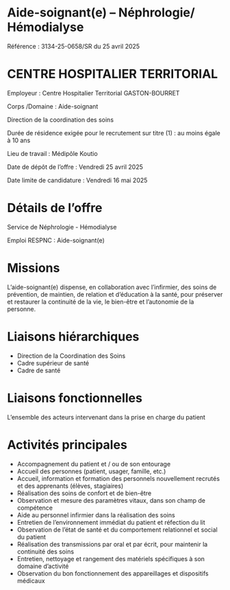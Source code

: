# Aide-soignant(e) – Néphrologie/ Hémodialyse

Référence : 3134-25-0658/SR du 25 avril 2025

# CENTRE HOSPITALIER TERRITORIAL

Employeur : Centre Hospitalier Territorial GASTON-BOURRET

Corps /Domaine : Aide-soignant

Direction de la coordination des soins

Durée de résidence exigée pour le recrutement sur titre (1) : au moins égale à 10 ans

Lieu de travail : Médipôle Koutio

Date de dépôt de l’offre : Vendredi 25 avril 2025

Date limite de candidature : Vendredi 16 mai 2025

# Détails de l’offre

Service de Néphrologie - Hémodialyse

Emploi RESPNC : Aide-soignant(e)

# Missions

L’aide-soignant(e) dispense, en collaboration avec l’infirmier, des soins de prévention, de maintien, de relation et d’éducation à la santé, pour préserver et restaurer la continuité de la vie, le bien-être et l’autonomie de la personne.

# Liaisons hiérarchiques

- Direction de la Coordination des Soins
- Cadre supérieur de santé
- Cadre de santé

# Liaisons fonctionnelles

L’ensemble des acteurs intervenant dans la prise en charge du patient

# Activités principales

- Accompagnement du patient et / ou de son entourage
- Accueil des personnes (patient, usager, famille, etc.)
- Accueil, information et formation des personnels nouvellement recrutés et des apprenants (élèves, stagiaires)
- Réalisation des soins de confort et de bien-être
- Observation et mesure des paramètres vitaux, dans son champ de compétence
- Aide au personnel infirmier dans la réalisation des soins
- Entretien de l’environnement immédiat du patient et réfection du lit
- Observation de l’état de santé et du comportement relationnel et social du patient
- Réalisation des transmissions par oral et par écrit, pour maintenir la continuité des soins
- Entretien, nettoyage et rangement des matériels spécifiques à son domaine d’activité
- Observation du bon fonctionnement des appareillages et dispositifs médicaux